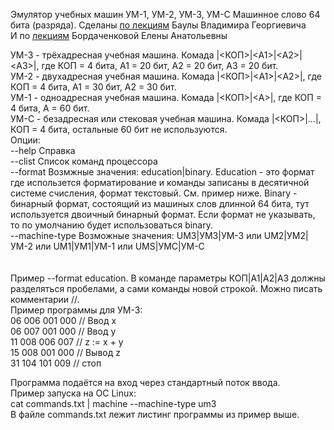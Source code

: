 Эмулятор учебных машин УМ-1, УМ-2, УМ-3, УМ-С Машинное слово 64 бита (разряда).
Сделаны [по лекциям](https://github.com/xakep71k/machines/blob/master/docs/%D0%91%D0%B0%D1%83%D0%BB%D0%B0%20%D0%92.%D0%93.%20-%20%D0%92%D0%B2%D0%B5%D0%B4%D0%B5%D0%BD%D0%B8%D0%B5%20%D0%B2%20%D0%B0%D1%80%D1%85%D0%B8%D1%82%D0%B5%D0%BA%D1%82%D1%83%D1%80%D1%83%20%D0%AD%D0%92%D0%9C%20(2003).pdf) Баулы Владимира Георгиевича<br/>
И по [лекциям](https://www.youtube.com/playlist?list=PLASVL3c0TE-IrOZbXAr8yV9ngrMffSdSV) Бордаченковой Елены Анатольевны<br/>

УМ-3 - трёхадресная учебная машина. Комада |<КОП>|\<A1\>|\<A2\>|\<A3\>|, где КОП = 4 бита, A1 = 20 бит, A2 = 20 бит, А3 = 20 бит.<br/>
УМ-2 - двухадресная учебная машина. Комада |<КОП>|\<A1\>|\<A2\>|, где КОП = 4 бита, A1 = 30 бит, A2 = 30 бит.<br/>
УМ-1 - одноадресная учебная машина. Комада |<КОП>|\<A\>|, где КОП = 4 бита, A = 60 бит.<br/>
УМ-С - безадресная или стековая учебная машина. Комада |<КОП>|...|, КОП = 4 бита, остальные 60 бит не используются.<br/>
Опции:<br/>
	--help	Справка<br/>
	--clist	Список команд процессора<br/>
	--format Возмжные значения: education|binary. Education - это формат где использется форматирование и команды записаны в десятичной системе счисления, формат текстовый. См. пример ниже. Binary - бинарный формат, состоящий из машиных слов длинной 64 бита, тут используется двоичный бинарный формат. Если формат не указывать, то по умолчанию будет использоваться binary.<br/>
	--machine-type	Возможные значения: UM3|УМ3|УМ-3 или UM2|УМ2|УМ-2 или UM1|УМ1|УМ-1 или UMS|УМС|УМ-С<br/>
<br/><br/>
Пример --format education. В команде параметры КОП|A1|A2|A3 должны разделяться пробелами, а сами команды новой строкой. Можно писать комментарии //.<br/>
Пример программы для УМ-3:<br/>
06 006 001 000 // Ввод x<br/>
06 007 001 000 // Ввод y<br/>
11 008 006 007 // z := x + y<br/>
15 008 001 000 // Вывод z<br/>
31 104 101 009 // стоп<br/>

Программа подаётся на вход через стандартный поток ввода.<br/>
Пример запуска на ОС Linux:<br/>
cat commands.txt | machine --machine-type um3<br/>
В файле commands.txt лежит листинг программы из пример выше.
